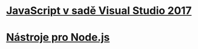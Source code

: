 # [JavaScript v sadě Visual Studio 2017](javascript/javascript-in-vs-2017.md)
# [Nástroje pro Node.js](/visualstudio/javascript/tutorial-nodejs.md)

